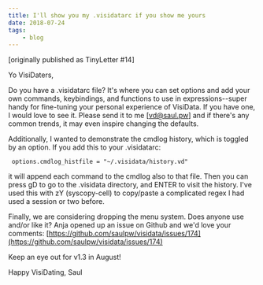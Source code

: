 ```yaml
---
title: I'll show you my .visidatarc if you show me yours
date: 2018-07-24
tags:
    - blog
---
```


[originally published as TinyLetter #14]


Yo VisiDaters,

Do you have a .visidatarc file? It's where you can set options and add your own commands, keybindings, and functions to use in expressions--super handy for fine-tuning your personal experience of VisiData. If you have one, I would love to see it. Please send it to me [vd@saul.pw] and if there's any common trends, it may even inspire changing the defaults.

Additionally, I wanted to demonstrate the cmdlog history, which is toggled by an option. If you add this to your .visidatarc:

     options.cmdlog_histfile = "~/.visidata/history.vd"

it will append each command to the cmdlog also to that file. Then you can press gD to go to the .visidata directory, and ENTER to visit the history. I've used this with zY (syscopy-cell) to copy/paste a complicated regex I had used a session or two before.

Finally, we are considering dropping the menu system. Does anyone use and/or like it? Anja opened up an issue on Github and we'd love your comments: [https://github.com/saulpw/visidata/issues/174](https://github.com/saulpw/visidata/issues/174)

Keep an eye out for v1.3 in August!

Happy VisiDating,
Saul
